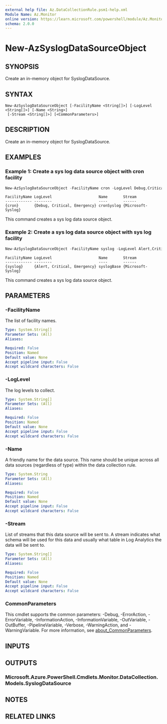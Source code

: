 ```yaml
---
external help file: Az.DataCollectionRule.psm1-help.xml
Module Name: Az.Monitor
online version: https://learn.microsoft.com/powershell/module/Az.Monitor/new-azsyslogdatasourceobject
schema: 2.0.0
---
```


# New-AzSyslogDataSourceObject

## SYNOPSIS
Create an in-memory object for SyslogDataSource.

## SYNTAX

```
New-AzSyslogDataSourceObject [-FacilityName <String[]>] [-LogLevel <String[]>] [-Name <String>]
 [-Stream <String[]>] [<CommonParameters>]
```

## DESCRIPTION
Create an in-memory object for SyslogDataSource.

## EXAMPLES

### Example 1: Create a sys log data source object with cron facility
```powershell
New-AzSyslogDataSourceObject -FacilityName cron -LogLevel Debug,Critical,Emergency -Name cronSyslog -Stream Microsoft-Syslog
```

```output
FacilityName LogLevel                     Name       Stream
------------ --------                     ----       ------
{cron}       {Debug, Critical, Emergency} cronSyslog {Microsoft-Syslog}
```

This command creates a sys log data source object.

### Example 2: Create a sys log data source object with sys log facility
```powershell
New-AzSyslogDataSourceObject -FacilityName syslog -LogLevel Alert,Critical,Emergency -Name syslogBase -Stream Microsoft-Syslog
```

```output
FacilityName LogLevel                     Name       Stream
------------ --------                     ----       ------
{syslog}     {Alert, Critical, Emergency} syslogBase {Microsoft-Syslog}
```

This command creates a sys log data source object.

## PARAMETERS

### -FacilityName
The list of facility names.

```yaml
Type: System.String[]
Parameter Sets: (All)
Aliases:

Required: False
Position: Named
Default value: None
Accept pipeline input: False
Accept wildcard characters: False
```

### -LogLevel
The log levels to collect.

```yaml
Type: System.String[]
Parameter Sets: (All)
Aliases:

Required: False
Position: Named
Default value: None
Accept pipeline input: False
Accept wildcard characters: False
```

### -Name
A friendly name for the data source.
        This name should be unique across all data sources (regardless of type) within the data collection rule.

```yaml
Type: System.String
Parameter Sets: (All)
Aliases:

Required: False
Position: Named
Default value: None
Accept pipeline input: False
Accept wildcard characters: False
```

### -Stream
List of streams that this data source will be sent to.
        A stream indicates what schema will be used for this data and usually what table in Log Analytics the data will be sent to.

```yaml
Type: System.String[]
Parameter Sets: (All)
Aliases:

Required: False
Position: Named
Default value: None
Accept pipeline input: False
Accept wildcard characters: False
```

### CommonParameters
This cmdlet supports the common parameters: -Debug, -ErrorAction, -ErrorVariable, -InformationAction, -InformationVariable, -OutVariable, -OutBuffer, -PipelineVariable, -Verbose, -WarningAction, and -WarningVariable. For more information, see [about_CommonParameters](http://go.microsoft.com/fwlink/?LinkID=113216).

## INPUTS

## OUTPUTS

### Microsoft.Azure.PowerShell.Cmdlets.Monitor.DataCollection.Models.SyslogDataSource

## NOTES

## RELATED LINKS

